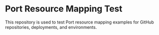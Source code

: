 # Port Resource Mapping Test

This repository is used to test Port resource mapping examples for GitHub repositories, deployments, and environments.
